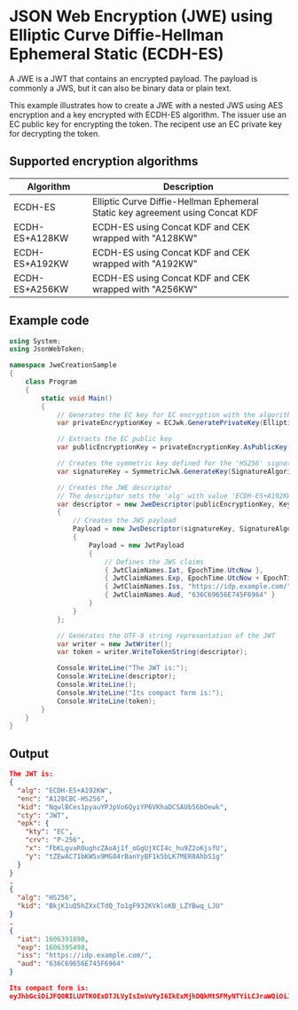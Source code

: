 # JSON Web Encryption (JWE) using Elliptic Curve Diffie-Hellman Ephemeral Static (ECDH-ES)
A JWE is a JWT that contains an encrypted payload. 
The payload is commonly a JWS, but it can also be binary data or plain text.

This example illustrates how to create a JWE with a nested JWS using AES encryption and a key encrypted with ECDH-ES algorithm.
The issuer use an EC public key for encrypting the token. 
The recipent use an EC private key for decrypting the token. 

## Supported encryption algorithms
 Algorithm     | Description                                                 
---------------|------------------------------------------------------------------------------
ECDH-ES        | Elliptic Curve Diffie-Hellman Ephemeral Static key agreement using Concat KDF
ECDH-ES+A128KW | ECDH-ES using Concat KDF and CEK wrapped with "A128KW"           
ECDH-ES+A192KW | ECDH-ES using Concat KDF and CEK wrapped with "A192KW"
ECDH-ES+A256KW | ECDH-ES using Concat KDF and CEK wrapped with "A256KW"                     


## Example code
```C#
using System;
using JsonWebToken;

namespace JweCreationSample
{
    class Program
    {
        static void Main()
        {
            // Generates the EC key for EC encryption with the algorithm 'ECDH-ES+A192KW'
            var privateEncryptionKey = ECJwk.GeneratePrivateKey(EllipticalCurve.P256, KeyManagementAlgorithm.EcdhEsA192KW);

            // Extracts the EC public key
            var publicEncryptionKey = privateEncryptionKey.AsPublicKey();

            // Creates the symmetric key defined for the 'HS256' signature algorithm
            var signatureKey = SymmetricJwk.GenerateKey(SignatureAlgorithm.HS256);

            // Creates the JWE descriptor 
            // The descriptor sets the 'alg' with value 'ECDH-ES+A192KW' and 'enc' with value 'A128CBC-HS256'
            var descriptor = new JweDescriptor(publicEncryptionKey, KeyManagementAlgorithm.EcdhEsA192KW, EncryptionAlgorithm.A128CbcHS256)
            {
                // Creates the JWS payload
                Payload = new JwsDescriptor(signatureKey, SignatureAlgorithm.HS256)
                {
                    Payload = new JwtPayload
                    {
                        // Defines the JWS claims
                        { JwtClaimNames.Iat, EpochTime.UtcNow },
                        { JwtClaimNames.Exp, EpochTime.UtcNow + EpochTime.OneHour },
                        { JwtClaimNames.Iss, "https://idp.example.com/" },
                        { JwtClaimNames.Aud, "636C69656E745F6964" }
                    }
                }
            };

            // Generates the UTF-8 string representation of the JWT
            var writer = new JwtWriter();
            var token = writer.WriteTokenString(descriptor);

            Console.WriteLine("The JWT is:");
            Console.WriteLine(descriptor);
            Console.WriteLine();
            Console.WriteLine("Its compact form is:");
            Console.WriteLine(token);
        }
    }
}
```
## Output
```JSON
The JWT is:
{
  "alg": "ECDH-ES+A192KW",
  "enc": "A128CBC-HS256",
  "kid": "NqwlBCes1pyauYPJpVo6QyiYP6VKhaDCSAUb56bOewk",
  "cty": "JWT",
  "epk": {
    "kty": "EC",
    "crv": "P-256",
    "x": "FbKLgvaR0ughcZAoAj1f_oGgUjXCI4c_hu9Z2oKjsfU",
    "y": "tZEwAC71bKW5x9MG84rBanYyBF1k5bLK7MER8AhbS1g"
  }
}
.
{
  "alg": "HS256",
  "kid": "BkjK1uQ5hZXxCTdQ_To1gF932KVkloKB_LZYBwq_LJU"
}
.
{
  "iat": 1606391898,
  "exp": 1606395498,
  "iss": "https://idp.example.com/",
  "aud": "636C69656E745F6964"
}

Its compact form is:
eyJhbGciOiJFQ0RILUVTK0ExOTJLVyIsImVuYyI6IkExMjhDQkMtSFMyNTYiLCJraWQiOiJOcXdsQkNlczFweWF1WVBKcFZvNlF5aVlQNlZLaGFEQ1NBVWI1NmJPZXdrIiwiY3R5IjoiSldUIiwiZXBrIjp7Imt0eSI6IkVDIiwiY3J2IjoiUC0yNTYiLCJ4IjoiRmJLTGd2YVIwdWdoY1pBb0FqMWZfb0dnVWpYQ0k0Y19odTlaMm9LanNmVSIsInkiOiJ0WkV3QUM3MWJLVzV4OU1HODRyQmFuWXlCRjFrNWJMSzdNRVI4QWhiUzFnIn19.Y6s6AQye5674UbXdz9NNebGUNjRq5_E2XnZNtTkHAK58UhRuOIH8OA.ZH0CrR_hoN5BGcSqNok0Cg.NW-nUHkSpAyDVGuT9iuwBU-8kCQaCPApLgyW6HZ4_2zK-AGTyhYCa-z4qDWbrAqgufmh4_7IyLMCkbAR5FwIPurGgK5oVjbG-9OxXyPdmVFqhiTPIZViLwGjqa0C9olKErw_Qx_nV6Fk12VKlg042CyG-BEsVhTLyyCSVUZjq84UNy2uAgfZIbkxlePcIYSxiNUB-hdQ-QikJ58sObMgVHTE4Cw1N4wsZW208-CxR_CsTDix0JvXQ0Z2ljbr4ARMEA3d76mKsnhBvJgUz_lpGo7MWfkjxmpkHkxm7V4X_z9lHQGKH6Cbg5WsLhVc6w69hE4aCqOvV4WON8y5toMF0ennjxc9bLwb2ZzaLAkFGmc.AcokbYWdcipqDmgYQ3Wo7A
```